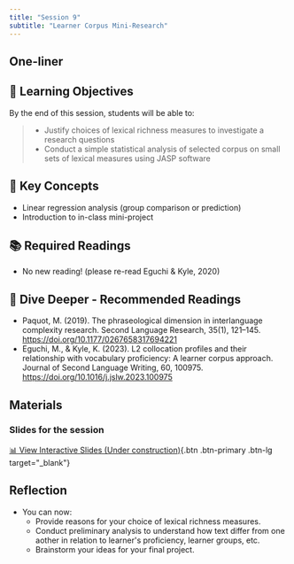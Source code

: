 ```yaml
---
title: "Session 9"
subtitle: "Learner Corpus Mini-Research"
---
```


## One-liner


## 🎯 Learning Objectives

By the end of this session, students will be able to:

> - Justify choices of lexical richness measures to investigate a research questions
> - Conduct a simple statistical analysis of selected corpus on small sets of lexical measures using JASP software

## 🔑 Key Concepts

- Linear regression analysis (group comparison or prediction)
- Introduction to in-class mini-project

## 📚 Required Readings

- No new reading! (please re-read Eguchi & Kyle, 2020)


## 🌊 Dive Deeper - Recommended Readings

- Paquot, M. (2019). The phraseological dimension in interlanguage complexity research. Second Language Research, 35(1), 121–145. https://doi.org/10.1177/0267658317694221
- Eguchi, M., & Kyle, K. (2023). L2 collocation profiles and their relationship with vocabulary proficiency: A learner corpus approach. Journal of Second Language Writing, 60, 100975. https://doi.org/10.1016/j.jslw.2023.100975



## Materials

### Slides for the session

<div class="d-flex gap-2 mb-3">
  
[📊 View Interactive Slides (Under construction)](../../slides/session-9.html){.btn .btn-primary .btn-lg target="_blank"} 

</div> 



## Reflection

- You can now:
  - Provide reasons for your choice of lexical richness measures.
  - Conduct preliminary analysis to understand how text differ from one aother in relation to learner's proficiency, learner groups, etc.
  - Brainstorm your ideas for your final project.

<!-- 
<iframe src="session1-intro/slides/slides.html" width="100%" height="600px" frameborder="0"></iframe>

[View slides in fullscreen](session1-intro/slides/slides.html){target="_blank"} -->
